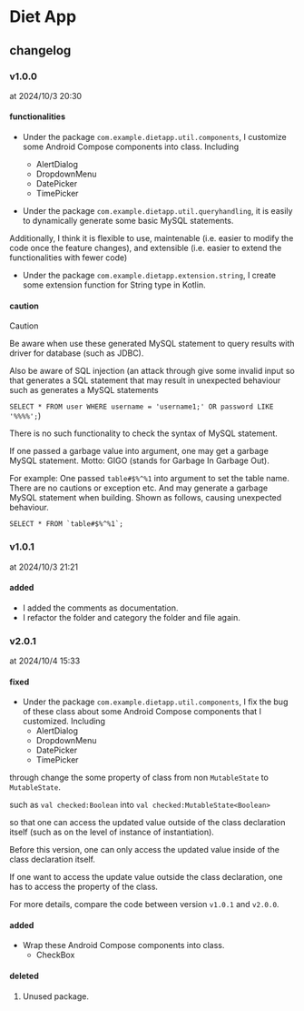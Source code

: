 # Diet App
## changelog
### v1.0.0

at 2024/10/3 20:30

#### functionalities

+ Under the package `com.example.dietapp.util.components`, I customize some Android Compose components into class. Including
  - AlertDialog
  - DropdownMenu
  - DatePicker
  - TimePicker
  
+ Under the package `com.example.dietapp.util.queryhandling`, it is easily to dynamically generate some basic MySQL statements.

Additionally, I think it is flexible to use, maintenable (i.e. easier to modify the code once the feature changes), and extensible (i.e. easier to extend the functionalities with fewer code)

+ Under the package `com.example.dietapp.extension.string`, I create some extension function for String type in Kotlin.

#### caution
> [!CAUTION]
> Be aware when use these generated MySQL statement to query results with driver for database (such as JDBC).
>
> Also be aware of SQL injection (an attack through give some invalid input so that generates a SQL statement that may result in unexpected behaviour such as generates a MySQL statements
>
> `SELECT * FROM user WHERE username = 'username1;' OR password LIKE '%%%%';`)
>
> There is no such functionality to check the syntax of MySQL statement.
>
> If one passed a garbage value into argument, one may get a garbage MySQL statement. Motto: GIGO (stands for Garbage In Garbage Out).
>
> For example: One passed `table#$%^%1` into argument to set the table name. There are no cautions or exception etc. And may generate a garbage MySQL statement when building. Shown as follows, causing unexpected behaviour.
>
> ```
> SELECT * FROM `table#$%^%1`;
> ```

### v1.0.1
at 2024/10/3 21:21 

#### added
+ I added the comments as documentation.
+ I refactor the folder and category the folder and file again.

### v2.0.1
at 2024/10/4 15:33
#### fixed
+ Under the package `com.example.dietapp.util.components`, I fix the bug of these class about some Android Compose components that I customized. Including
  - AlertDialog
  - DropdownMenu
  - DatePicker
  - TimePicker
 
through change the some property of class from non `MutableState` to `MutableState`.

such as `val checked:Boolean` into `val checked:MutableState<Boolean>`

so that one can access the updated value outside of the class declaration itself (such as on the level of instance of instantiation).

Before this version, one can only access the updated value inside of the class declaration itself. 

If one want to access the update value outside the class declaration, one has to access the property of the class.

For more details, compare the code between version `v1.0.1` and `v2.0.0`.

#### added
+ Wrap these Android Compose components into class.
  - CheckBox
    
#### deleted
1. Unused package.
 
